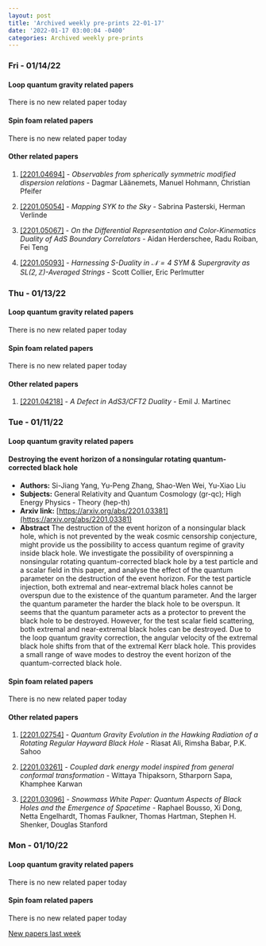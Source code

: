 ```yaml
---
layout: post
title: 'Archived weekly pre-prints 22-01-17'
date: '2022-01-17 03:00:04 -0400'
categories: Archived weekly pre-prints
---
```



### Fri - 01/14/22

#### Loop quantum gravity related papers

There is no new related paper today 

#### Spin foam related papers

There is no new related paper today 



#### Other related papers

1. [[2201.04694]](https://arxiv.org/abs/2201.04694) - *Observables from spherically symmetric modified dispersion relations* - Dagmar Läänemets, Manuel Hohmann, Christian Pfeifer

1. [[2201.05054]](https://arxiv.org/abs/2201.05054) - *Mapping SYK to the Sky* - Sabrina Pasterski, Herman Verlinde

1. [[2201.05067]](https://arxiv.org/abs/2201.05067) - *On the Differential Representation and Color-Kinematics Duality of AdS  Boundary Correlators* - Aidan Herderschee, Radu Roiban, Fei Teng

1. [[2201.05093]](https://arxiv.org/abs/2201.05093) - *Harnessing S-Duality in $\mathcal{N}=4$ SYM & Supergravity as  $SL(2,\mathbb{Z})$-Averaged Strings* - Scott Collier, Eric Perlmutter



### Thu - 01/13/22

#### Loop quantum gravity related papers

There is no new related paper today 

#### Spin foam related papers

There is no new related paper today 



#### Other related papers

1. [[2201.04218]](https://arxiv.org/abs/2201.04218) - *A Defect in AdS3/CFT2 Duality* - Emil J. Martinec



### Tue - 01/11/22

#### Loop quantum gravity related papers

#### **Destroying the event horizon of a nonsingular rotating quantum-corrected  black hole**
 - **Authors:** Si-Jiang Yang, Yu-Peng Zhang, Shao-Wen Wei, Yu-Xiao Liu
 - **Subjects:** General Relativity and Quantum Cosmology (gr-qc); High Energy Physics - Theory (hep-th)
 - **Arxiv link:** [https://arxiv.org/abs/2201.03381](https://arxiv.org/abs/2201.03381)
 - **Abstract**
 The destruction of the event horizon of a nonsingular black hole, which is not prevented by the weak cosmic censorship conjecture, might provide us the possibility to access quantum regime of gravity inside black hole. We investigate the possibility of overspinning a nonsingular rotating quantum-corrected black hole by a test particle and a scalar field in this paper, and analyse the effect of the quantum parameter on the destruction of the event horizon. For the test particle injection, both extremal and near-extremal black holes cannot be overspun due to the existence of the quantum parameter. And the larger the quantum parameter the harder the black hole to be overspun. It seems that the quantum parameter acts as a protector to prevent the black hole to be destroyed. However, for the test scalar field scattering, both extremal and near-extremal black holes can be destroyed. Due to the loop quantum gravity correction, the angular velocity of the extremal black hole shifts from that of the extremal Kerr black hole. This provides a small range of wave modes to destroy the event horizon of the quantum-corrected black hole. 

#### Spin foam related papers

There is no new related paper today 



#### Other related papers

1. [[2201.02754]](https://arxiv.org/abs/2201.02754) - *Quantum Gravity Evolution in the Hawking Radiation of a Rotating Regular  Hayward Black Hole* - Riasat Ali, Rimsha Babar, P.K. Sahoo

1. [[2201.03261]](https://arxiv.org/abs/2201.03261) - *Coupled dark energy model inspired from general conformal transformation* - Wittaya Thipaksorn, Stharporn Sapa, Khamphee Karwan

1. [[2201.03096]](https://arxiv.org/abs/2201.03096) - *Snowmass White Paper: Quantum Aspects of Black Holes and the Emergence  of Spacetime* - Raphael Bousso, Xi Dong, Netta Engelhardt, Thomas Faulkner, Thomas Hartman, Stephen H. Shenker, Douglas Stanford


### Mon - 01/10/22

#### Loop quantum gravity related papers

There is no new related paper today 

#### Spin foam related papers

There is no new related paper today 





[New papers last week]({{site.url}}/archived/weekly/pre-print/2022/01/10/archived_weekly_papers.html)